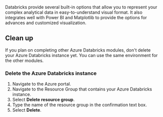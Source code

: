 Databricks provide several built-in options that allow you to represent your complex analytical data in easy-to-understand visual format. It also integrates well with Power BI and Matplotlib to provide the options for advances and customized visualization.

## Clean up

If you plan on completing other Azure Databricks modules, don't delete your Azure Databricks instance yet. You can use the same environment for the other modules.

### Delete the Azure Databricks instance

1. Navigate to the Azure portal.
1. Navigate to the Resource Group that contains your Azure Databricks instance.
1. Select **Delete resource group**.
1. Type the name of the resource group in the confirmation text box.
1. Select **Delete**.